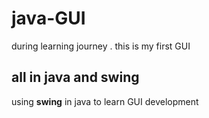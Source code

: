 # java-GUI

during learning journey . this is my first GUI 
## all in java and swing

using **swing** in java to learn GUI development
